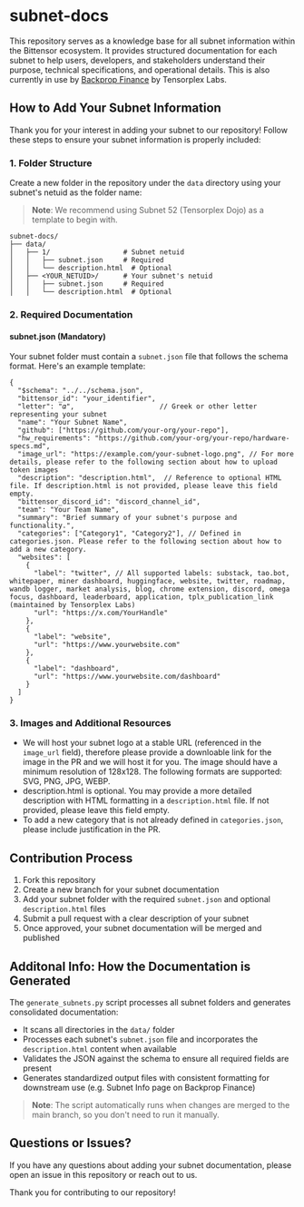 # subnet-docs

This repository serves as a knowledge base for all subnet information within the Bittensor ecosystem. It provides structured documentation for each subnet to help users, developers, and stakeholders understand their purpose, technical specifications, and operational details. This is also currently in use by [Backprop Finance](https://backprop.finance/) by Tensorplex Labs.

## How to Add Your Subnet Information

Thank you for your interest in adding your subnet to our repository! Follow these steps to ensure your subnet information is properly included:

### 1. Folder Structure

Create a new folder in the repository under the `data` directory using your subnet's netuid as the folder name:

> **Note**: We recommend using Subnet 52 (Tensorplex Dojo) as a template to begin with.

```
subnet-docs/
├── data/
│   ├── 1/                  # Subnet netuid
│   │   ├── subnet.json     # Required
│   │   └── description.html  # Optional
│   ├── <YOUR_NETUID>/      # Your subnet's netuid
│   │   ├── subnet.json     # Required
│   │   └── description.html  # Optional
```

### 2. Required Documentation

#### subnet.json (Mandatory)

Your subnet folder must contain a `subnet.json` file that follows the schema format. Here's an example template:

```jsonc
{
  "$schema": "../../schema.json",
  "bittensor_id": "your_identifier",
  "letter": "𝛼",                     // Greek or other letter representing your subnet
  "name": "Your Subnet Name",
  "github": ["https://github.com/your-org/your-repo"],
  "hw_requirements": "https://github.com/your-org/your-repo/hardware-specs.md",
  "image_url": "https://example.com/your-subnet-logo.png", // For more details, please refer to the following section about how to upload token images
  "description": "description.html",  // Reference to optional HTML file. If description.html is not provided, please leave this field empty.
  "bittensor_discord_id": "discord_channel_id",
  "team": "Your Team Name",
  "summary": "Brief summary of your subnet's purpose and functionality.",
  "categories": ["Category1", "Category2"], // Defined in categories.json. Please refer to the following section about how to add a new category.
  "websites": [
    {
      "label": "twitter", // All supported labels: substack, tao.bot, whitepaper, miner dashboard, huggingface, website, twitter, roadmap, wandb logger, market analysis, blog, chrome extension, discord, omega focus, dashboard, leaderboard, application, tplx_publication_link (maintained by Tensorplex Labs)
      "url": "https://x.com/YourHandle"
    },
    {
      "label": "website",
      "url": "https://www.yourwebsite.com"
    },
    {
      "label": "dashboard",
      "url": "https://www.yourwebsite.com/dashboard"
    }
  ]
}
```

### 3. Images and Additional Resources

- We will host your subnet logo at a stable URL (referenced in the `image_url` field), therefore please provide a downloable link for the image in the PR and we will host it for you. The image should have a minimum resolution of 128x128. The following formats are supported: SVG, PNG, JPG, WEBP.
- description.html is optional. You may provide a more detailed description with HTML formatting in a `description.html` file. If not provided, please leave this field empty.
- To add a new category that is not already defined in `categories.json`, please include justification in the PR.

## Contribution Process

1. Fork this repository
2. Create a new branch for your subnet documentation
3. Add your subnet folder with the required `subnet.json` and optional `description.html` files
4. Submit a pull request with a clear description of your subnet
5. Once approved, your subnet documentation will be merged and published


## Additonal Info: How the Documentation is Generated

The `generate_subnets.py` script processes all subnet folders and generates consolidated documentation:

- It scans all directories in the `data/` folder
- Processes each subnet's `subnet.json` file and incorporates the `description.html` content when available
- Validates the JSON against the schema to ensure all required fields are present
- Generates standardized output files with consistent formatting for downstream use (e.g. Subnet Info page on Backprop Finance)

> **Note**: The script automatically runs when changes are merged to the main branch, so you don't need to run it manually.



## Questions or Issues?

If you have any questions about adding your subnet documentation, please open an issue in this repository or reach out to us.

Thank you for contributing to our repository!
